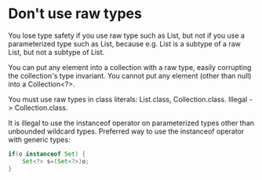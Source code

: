 # Don't use raw types

You lose type safety if you use raw type such as List, but not if you use a parameterized type such as List<Object>,
because e.g. List<String> is a subtype of a raw List, but not a subtype of List<Object>.

You can put any element into a collection with a raw type, easily corrupting the collection's type invariant. You cannot
put any element (other than null) into a Collection<?>.

You must use raw types in class literals: List.class, Collection.class. Illegal -> Collection<String>.class.

It is illegal to use the instanceof operator on parameterized types other than unbounded wildcard types. Preferred way
to use the instanceof operator with generic types:

```java
if(o instanceof Set) {
    Set<?> s=(Set<?>)o;
}
```

